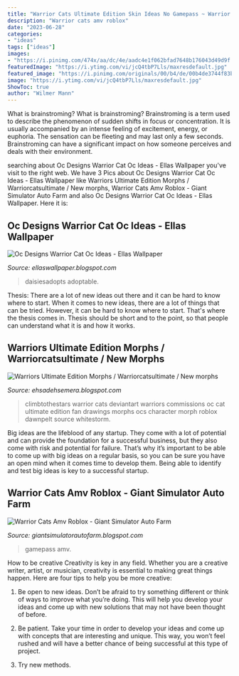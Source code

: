 ```yaml
---
title: "Warrior Cats Ultimate Edition Skin Ideas No Gamepass ~ Warrior Cats Amv Roblox"
description: "Warrior cats amv roblox"
date: "2023-06-28"
categories:
- "ideas"
tags: ["ideas"]
images:
- "https://i.pinimg.com/474x/aa/dc/4e/aadc4e1f062bfad7648b176043d49d9f.jpg"
featuredImage: "https://i.ytimg.com/vi/jcQ4tbP7Lls/maxresdefault.jpg"
featured_image: "https://i.pinimg.com/originals/00/b4/de/00b4de3744f83b1ae0211ad3c5637d4e.png"
image: "https://i.ytimg.com/vi/jcQ4tbP7Lls/maxresdefault.jpg"
ShowToc: true
author: "Wilmer Mann"
---
```



What is brainstroming?
What is brainstroming? Brainstroming is a term used to describe the phenomenon of sudden shifts in focus or concentration. It is usually accompanied by an intense feeling of excitement, energy, or euphoria. The sensation can be fleeting and may last only a few seconds. Brainstroming can have a significant impact on how someone perceives and deals with their environment.

	

		
searching about Oc Designs Warrior Cat Oc Ideas - Ellas Wallpaper you've visit to the right web. We have 3 Pics about Oc Designs Warrior Cat Oc Ideas - Ellas Wallpaper like Warriors Ultimate Edition Morphs / Warriorcatsultimate / New morphs, Warrior Cats Amv Roblox - Giant Simulator Auto Farm and also Oc Designs Warrior Cat Oc Ideas - Ellas Wallpaper. Here it is:
		
    
## Oc Designs Warrior Cat Oc Ideas - Ellas Wallpaper

<img loading=lazy src="https://i.pinimg.com/originals/00/b4/de/00b4de3744f83b1ae0211ad3c5637d4e.png" onerror="this.onerror=null;this.src='https://tse2.mm.bing.net/th?id=OIP.a0XVu3riShEb9Nr91NjUzwHaD1&amp;pid=15.1';" alt="Oc Designs Warrior Cat Oc Ideas - Ellas Wallpaper">

_Source: ellaswallpaper.blogspot.com_

>daisiesadopts adoptable. 

	

Thesis: There are a lot of new ideas out there and it can be hard to know where to start.
When it comes to new ideas, there are a lot of things that can be tried. However, it can be hard to know where to start. That's where the thesis comes in. Thesis should be short and to the point, so that people can understand what it is and how it works.

    
## Warriors Ultimate Edition Morphs / Warriorcatsultimate / New Morphs

<img loading=lazy src="https://i.pinimg.com/474x/aa/dc/4e/aadc4e1f062bfad7648b176043d49d9f.jpg" onerror="this.onerror=null;this.src='https://tse4.mm.bing.net/th?id=OIP.YaJC_dPndikx57FTtUkeWQAAAA&amp;pid=15.1';" alt="Warriors Ultimate Edition Morphs / Warriorcatsultimate / New morphs">

_Source: ehsadehsemera.blogspot.com_

>climbtothestars warrior cats deviantart warriors commissions oc cat ultimate edition fan drawings morphs ocs character morph roblox dawnpelt source whitestorm. 

	

Big ideas are the lifeblood of any startup. They come with a lot of potential and can provide the foundation for a successful business, but they also come with risk and potential for failure. That’s why it’s important to be able to come up with big ideas on a regular basis, so you can be sure you have an open mind when it comes time to develop them. Being able to identify and test big ideas is key to a successful startup.

    
## Warrior Cats Amv Roblox - Giant Simulator Auto Farm

<img loading=lazy src="https://i.ytimg.com/vi/jcQ4tbP7Lls/maxresdefault.jpg" onerror="this.onerror=null;this.src='https://tse4.mm.bing.net/th?id=OIP.tZeKbv--1MEeq091kBg2EAHaEK&amp;pid=15.1';" alt="Warrior Cats Amv Roblox - Giant Simulator Auto Farm">

_Source: giantsimulatorautofarm.blogspot.com_

>gamepass amv. 

	

How to be creative
Creativity is key in any field. Whether you are a creative writer, artist, or musician, creativity is essential to making great things happen. Here are four tips to help you be more creative:
1. Be open to new ideas. Don’t be afraid to try something different or think of ways to improve what you’re doing. This will help you develop your ideas and come up with new solutions that may not have been thought of before.

2. Be patient. Take your time in order to develop your ideas and come up with concepts that are interesting and unique. This way, you won’t feel rushed and will have a better chance of being successful at this type of project.

3. Try new methods.

